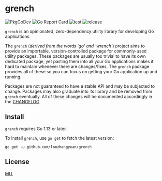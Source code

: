 # grench

[![PkgGoDev](https://pkg.go.dev/badge/github.com/loozhengyuan/grench)](https://pkg.go.dev/github.com/loozhengyuan/grench)
[![Go Report Card](https://goreportcard.com/badge/github.com/loozhengyuan/grench)](https://goreportcard.com/report/github.com/loozhengyuan/grench)
[![test](https://github.com/loozhengyuan/grench/workflows/test/badge.svg)](https://github.com/loozhengyuan/grench/actions?query=workflow%3Atest)
[![release](https://github.com/loozhengyuan/grench/workflows/release/badge.svg)](https://github.com/loozhengyuan/grench/actions?query=workflow%3Arelease)

`grench` is an opinionated, zero-dependency utility library for developing Go applications.

The `grench` (_derived from the words 'go' and 'wrench'_) project aims to provide an importable, version-controlled package for commonly-used utility packages. These packages are usually too trivial to have its own dedicated package, yet pasting them into all your Go applications makes it hard to maintain whenever there are changes/fixes. The `grench` package provides all of these so you can focus on getting your Go application up and running.

Packages are not guaranteed to have a stable API and may be subjected to change. Packages may also graduate into its library and be removed from `grench` eventually. All of these changes will be documented accordingly in the [CHANGELOG](CHANGELOG.md)

## Install

`grench` requires Go 1.13 or later.

To install `grench`, use `go get` to fetch the latest version:

```shell
go get -u github.com/loozhengyuan/grench
```

## License

[MIT](https://choosealicense.com/licenses/mit/)
